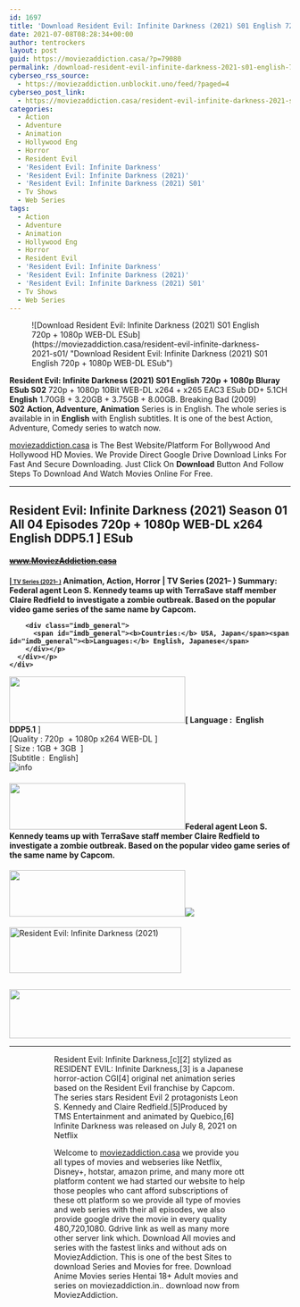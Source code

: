 ```yaml
---
id: 1697
title: 'Download Resident Evil: Infinite Darkness (2021) S01 English 720p + 1080p WEB-DL ESub'
date: 2021-07-08T08:28:34+00:00
author: tentrockers
layout: post
guid: https://moviezaddiction.casa/?p=79080
permalink: /download-resident-evil-infinite-darkness-2021-s01-english-720p-1080p-web-dl-esub/
cyberseo_rss_source:
  - https://moviezaddiction.unblockit.uno/feed/?paged=4
cyberseo_post_link:
  - https://moviezaddiction.casa/resident-evil-infinite-darkness-2021-s01/
categories:
  - Action
  - Adventure
  - Animation
  - Hollywood Eng
  - Horror
  - Resident Evil
  - 'Resident Evil: Infinite Darkness'
  - 'Resident Evil: Infinite Darkness (2021)'
  - 'Resident Evil: Infinite Darkness (2021) S01'
  - Tv Shows
  - Web Series
tags:
  - Action
  - Adventure
  - Animation
  - Hollywood Eng
  - Horror
  - Resident Evil
  - 'Resident Evil: Infinite Darkness'
  - 'Resident Evil: Infinite Darkness (2021)'
  - 'Resident Evil: Infinite Darkness (2021) S01'
  - Tv Shows
  - Web Series
---
```

<figure class="entry-thumbnail">![Download Resident Evil: Infinite Darkness (2021) S01 English 720p + 1080p WEB-DL ESub](https://moviezaddiction.casa/resident-evil-infinite-darkness-2021-s01/ "Download Resident Evil: Infinite Darkness (2021) S01 English 720p + 1080p WEB-DL ESub") </figure> 

**Resident Evil: Infinite Darkness (2021) S01 English 720p + 1080p Bluray ESub S02**&nbsp;720p + 1080p 10Bit WEB-DL x264 + x265 EAC3 ESub DD+ 5.1CH **English** 1.70GB + 3.20GB + 3.75GB + 8.00GB. Breaking Bad (2009) **S02**&nbsp;**Action, Adventure, Animation** Series is in English. The whole series is available in in **English** with English subtitles. It is one of the best Action, Adventure, Comedy series to watch now.

[moviezaddiction.casa](https://moviezaddiction.casa/category/hollywood-movies/) is The Best Website/Platform For Bollywood And Hollywood HD Movies. We Provide Direct Google Drive Download Links For Fast And Secure Downloading. Just Click On **Download** Button And Follow Steps To Download And Watch Movies Online For Free.

* * *

## <span>Resident Evil: Infinite Darkness (2021) Season 01 All 04 Episodes 720p + 1080p WEB-DL x264 English DDP5.1 ] ESub</span>

#### <span>~~www.MoviezAddiction.casa~~ </span><span><b></p> 

<div class="imdb_container">
  <div>
    <div class="imdb_dark">
      <div class="imdb_right">
        <span id="movie_title"><a href="https://www.imdb.com/title/tt13173456" target="_blank" rel="noopener"><small> | <small>TV Series (2021– )</small></small></a></span> <span id="genres">Animation, Action, Horror | TV Series (2021– )</span> <span id="summary"><b>Summary: </b>Federal agent Leon S. Kennedy teams up with TerraSave staff member Claire Redfield to investigate a zombie outbreak. Based on the popular video game series of the same name by Capcom.</span> </p> 
        
        <div class="imdb_general">
          <span id="imdb_general"><b>Countries:</b> USA, Japan</span><span id="imdb_general"><b>Languages:</b> English, Japanese</span>
        </div></p>
      </div></p>
    </div>
  </div>
</div>

<p>
  </b></span><img loading="lazy" class="aligncenter" src="https://moviezaddiction.casa/wp-content/uploads/2018/02/Media-Info.png?zoom=0.8099999785423279&resize=315%2C83&ssl=1" width="315" height="83" /><span><span><strong>[ Language :&nbsp; English DDP5.1</strong>&nbsp;]</span><br /><span>[Quality : 720p&nbsp; + 1080p x264 WEB-DL ]</span><br /><span>[ Size : 1GB + 3GB&nbsp; ]</span><br /><span>[Subtitle :&nbsp; English]</span><br /></span><img class="aligncenter" src="https://1.bp.blogspot.com/-1EIwqQp90X4/YI2HrisNUwI/AAAAAAAACjQ/SnsoR_8BQ8wPTBxLJCQzsWd2M1Qv4VOQwCLcBGAsYHQ/s0/AusysgD.png" alt="info" usemap="#workmap" />
</p>

<map name="workmap">
  <area alt="imdb" coords="0,0,80,40" shape="rect" href="https://www.imdb.com/title/tt13173456/" target="_blank" />
  
  <area alt="youtube" coords="100,0,180,40" shape="rect" href="https://www.youtube.com/watch?v=P-js-Eww1OI" target="_blank" />
</map></h4> 

<h4 class="firstHeading">
  <img loading="lazy" class="aligncenter" src="https://moviezaddiction.casa//wp-content/uploads/2018/02/Plot.jpeg?zoom=0.8099999785423279&resize=315%2C83&ssl=1" width="315" height="83" /><span>Federal agent Leon S. Kennedy teams up with TerraSave staff member Claire Redfield to investigate a zombie outbreak. Based on the popular video game series of the same name by Capcom.</span>
</h4>

<div class="wp-block-image">
  <h4 class="aligncenter">
    <img loading="lazy" class="aligncenter" src="https://moviezaddiction.casa/wp-content/uploads/2018/02/Screenshots-Button.png?zoom=0.8099999785423279&resize=315%2C83&ssl=1" width="315" height="83" /><img src="https://1.bp.blogspot.com/-QxTw-gUNIDQ/YOa1-WXQ76I/AAAAAAAAEno/vEzLHP4smJUYGEfHF-SPAyEoEtBdYjPdQCLcBGAsYHQ/s16000/RESIDENT%2BEVIL%2B-%2BInfinite%2BDarkness%2BS01E01%2B1080p%2BWEB-DL%2Bx264%2BEnglish%2BDDP5.1%2BESubs%2B%255BWww.MoviezAddiction.casa%255D_s.jpg" />
  </h4></p>
</div>

<p>
  <img loading="lazy" class="aligncenter" src="https://moviezaddiction.casa//wp-content/uploads/2018/02/Download-Button-1.png?zoom=0.8099999785423279&resize=300%2C80&ssl=1" alt="Resident Evil: Infinite Darkness (2021)" width="308" height="82" />
</p>

<h2>
</h2>

<p>
  <img loading="lazy" class="aligncenter" src="https://moviezaddiction.casa//wp-content/uploads/2017/11/cooltext264331638999588.gif" width="675" height="88" />
</p>

<hr />

<div class="wp-block-image">
  <figure class="aligncenter"> <figure class="aligncenter">Resident Evil: Infinite Darkness,[c][2] stylized as RESIDENT EVIL: Infinite Darkness,[3] is a Japanese horror-action CGI[4] original net animation series based on the Resident Evil franchise by Capcom. The series stars Resident Evil 2 protagonists Leon S. Kennedy and Claire Redfield.[5]Produced by TMS Entertainment and animated by Quebico,[6] Infinite Darkness was released on July 8, 2021 on Netflix </p> 
  
  <p>
    Welcome to <a href="https://moviezaddiction.casa/category/hollywood-movies/">moviezaddiction.casa</a> we provide you all types of movies and webseries like Netflix, Disney+, hotstar, amazon prime, and many more ott platform content we had started our website to help those peoples who cant afford subscriptions of these ott platform so we provide all type of movies and web series with their all episodes, we also provide google drive the movie in every quality 480,720,1080. Gdrive link as well as many more other server link which. Download All movies and series with the fastest links and without ads on MoviezAddiction. This is one of the best Sites to download Series and Movies for free. Download Anime Movies series Hentai 18+ Adult movies and series on moviezaddiction.in.. download now from MoviezAddiction.
  </p></figure> 
  
  <p>
    <img class="aligncenter" src="https://moviezaddiction.casa/resident-evil-infinite-darkness-2021-s01/moviezaddiction.casa/links/wp-content/uploads/2017/11/cooltext264331638999588.gif" alt />
  </p></figure>
</div>